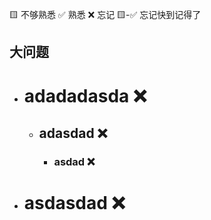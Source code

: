 🟨 不够熟悉  ✅ 熟悉  ❌ 忘记  🟨-✅ 忘记快到记得了

## 大问题
- # adadadasda ❌
  - ## adasdad ❌
    - ### asdad ❌
- # asdasdad ❌